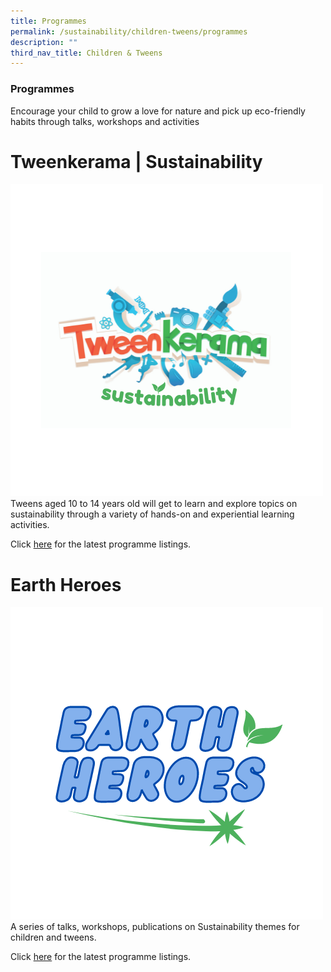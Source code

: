 ```yaml
---
title: Programmes
permalink: /sustainability/children-tweens/programmes
description: ""
third_nav_title: Children & Tweens
---
```

### **Programmes**
Encourage your child to grow a love for nature and pick up eco-friendly habits through talks, workshops and activities

# Tweenkerama | Sustainability
![Alt text for image on Isomer site](/images/sustainability/Sustainability-Children-Prog-02.png)
Tweens aged 10 to 14 years old will get to learn and explore topics on sustainability through a variety of hands-on and experiential learning activities. 

Click [here](https://go.gov.sg/nlb-teensprogs) for the latest programme listings.


# Earth Heroes
![Alt text for image on Isomer site](/images/sustainability/Sustainability-Children-Prog-01.png)
A series of talks, workshops, publications on Sustainability themes for children and tweens.   

Click [here](https://go.gov.sg/cckpl) for the latest programme listings.
